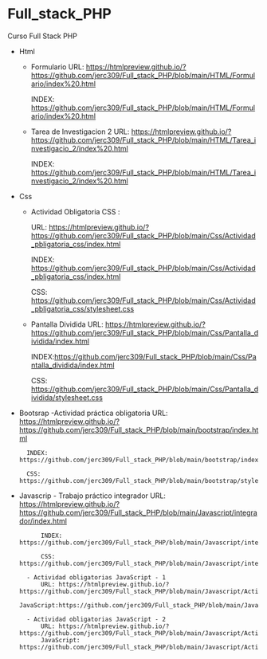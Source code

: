 # Full_stack_PHP
Curso Full Stack PHP

- Html
    - Formulario
        URL: https://htmlpreview.github.io/?https://github.com/jerc309/Full_stack_PHP/blob/main/HTML/Formulario/index%20.html

        INDEX: https://github.com/jerc309/Full_stack_PHP/blob/main/HTML/Formulario/index%20.html

    - Tarea de Investigacion 2
        URL: https://htmlpreview.github.io/?https://github.com/jerc309/Full_stack_PHP/blob/main/HTML/Tarea_investigacio_2/index%20.html
        
        INDEX: https://github.com/jerc309/Full_stack_PHP/blob/main/HTML/Tarea_investigacio_2/index%20.html
- Css
    - Actividad Obligatoria CSS :
    
        URL: https://htmlpreview.github.io/?https://github.com/jerc309/Full_stack_PHP/blob/main/Css/Actividad_pbligatoria_css/index.html

        INDEX: https://github.com/jerc309/Full_stack_PHP/blob/main/Css/Actividad_pbligatoria_css/index.html

        CSS: https://github.com/jerc309/Full_stack_PHP/blob/main/Css/Actividad_pbligatoria_css/stylesheet.css
    
    - Pantalla Dividida
        URL: https://htmlpreview.github.io/?https://github.com/jerc309/Full_stack_PHP/blob/main/Css/Pantalla_dividida/index.html

        INDEX:https://github.com/jerc309/Full_stack_PHP/blob/main/Css/Pantalla_dividida/index.html

        CSS: https://github.com/jerc309/Full_stack_PHP/blob/main/Css/Pantalla_dividida/stylesheet.css

- Bootsrap
    -Actividad práctica obligatoria
        URL: https://htmlpreview.github.io/?https://github.com/jerc309/Full_stack_PHP/blob/main/bootstrap/index.html

        INDEX: https://github.com/jerc309/Full_stack_PHP/blob/main/bootstrap/index.html

        CSS: https://github.com/jerc309/Full_stack_PHP/blob/main/bootstrap/stylesheet.css

- Javascrip
        - Trabajo práctico integrador
            URL: https://htmlpreview.github.io/?https://github.com/jerc309/Full_stack_PHP/blob/main/Javascript/integrador/index.html

            INDEX: https://github.com/jerc309/Full_stack_PHP/blob/main/Javascript/integradpor/index.html

            CSS: https://github.com/jerc309/Full_stack_PHP/blob/main/Javascript/integrador/stylesheet.css

        - Actividad obligatorias JavaScript - 1
            URL: https://htmlpreview.github.io/?https://github.com/jerc309/Full_stack_PHP/blob/main/Javascript/ActividadJavaScript_1/index.html
            JavaScript:https://github.com/jerc309/Full_stack_PHP/blob/main/Javascript/ActividadJavaScript_1/script.js

        - Actividad obligatorias JavaScript - 2
            URL: https://htmlpreview.github.io/?https://github.com/jerc309/Full_stack_PHP/blob/main/Javascript/ActividadJavaScript_2/index.html
            JavaScript: https://github.com/jerc309/Full_stack_PHP/blob/main/Javascript/ActividadJavaScript_2/script.js






